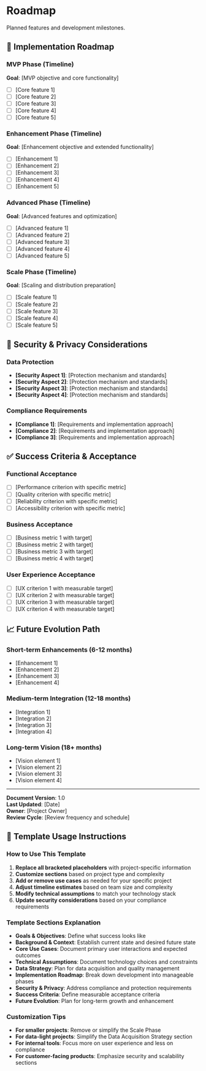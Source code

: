 # Roadmap

Planned features and development milestones.

## 🚀 Implementation Roadmap

### MVP Phase (Timeline)

**Goal**: [MVP objective and core functionality]

- [ ] [Core feature 1]
- [ ] [Core feature 2]
- [ ] [Core feature 3]
- [ ] [Core feature 4]
- [ ] [Core feature 5]

### Enhancement Phase (Timeline)

**Goal**: [Enhancement objective and extended functionality]

- [ ] [Enhancement 1]
- [ ] [Enhancement 2]
- [ ] [Enhancement 3]
- [ ] [Enhancement 4]
- [ ] [Enhancement 5]

### Advanced Phase (Timeline)

**Goal**: [Advanced features and optimization]

- [ ] [Advanced feature 1]
- [ ] [Advanced feature 2]
- [ ] [Advanced feature 3]
- [ ] [Advanced feature 4]
- [ ] [Advanced feature 5]

### Scale Phase (Timeline)

**Goal**: [Scaling and distribution preparation]

- [ ] [Scale feature 1]
- [ ] [Scale feature 2]
- [ ] [Scale feature 3]
- [ ] [Scale feature 4]
- [ ] [Scale feature 5]

## 🔐 Security & Privacy Considerations

### Data Protection

- **[Security Aspect 1]**: [Protection mechanism and standards]
- **[Security Aspect 2]**: [Protection mechanism and standards]
- **[Security Aspect 3]**: [Protection mechanism and standards]
- **[Security Aspect 4]**: [Protection mechanism and standards]

### Compliance Requirements

- **[Compliance 1]**: [Requirements and implementation approach]
- **[Compliance 2]**: [Requirements and implementation approach]
- **[Compliance 3]**: [Requirements and implementation approach]

## ✅ Success Criteria & Acceptance

### Functional Acceptance

- [ ] [Performance criterion with specific metric]
- [ ] [Quality criterion with specific metric]
- [ ] [Reliability criterion with specific metric]
- [ ] [Accessibility criterion with specific metric]

### Business Acceptance  

- [ ] [Business metric 1 with target]
- [ ] [Business metric 2 with target]
- [ ] [Business metric 3 with target]
- [ ] [Business metric 4 with target]

### User Experience Acceptance

- [ ] [UX criterion 1 with measurable target]
- [ ] [UX criterion 2 with measurable target]
- [ ] [UX criterion 3 with measurable target]
- [ ] [UX criterion 4 with measurable target]

## 📈 Future Evolution Path

### Short-term Enhancements (6-12 months)

- [Enhancement 1]
- [Enhancement 2]
- [Enhancement 3]
- [Enhancement 4]

### Medium-term Integration (12-18 months)

- [Integration 1]
- [Integration 2]
- [Integration 3]
- [Integration 4]

### Long-term Vision (18+ months)

- [Vision element 1]
- [Vision element 2]
- [Vision element 3]
- [Vision element 4]

---

**Document Version**: 1.0  
**Last Updated**: [Date]  
**Owner**: [Project Owner]  
**Review Cycle**: [Review frequency and schedule]

## 📝 Template Usage Instructions

### How to Use This Template

1. **Replace all bracketed placeholders** with project-specific information
2. **Customize sections** based on project type and complexity
3. **Add or remove use cases** as needed for your specific project
4. **Adjust timeline estimates** based on team size and complexity
5. **Modify technical assumptions** to match your technology stack
6. **Update security considerations** based on your compliance requirements

### Template Sections Explanation

- **Goals & Objectives**: Define what success looks like
- **Background & Context**: Establish current state and desired future state
- **Core Use Cases**: Document primary user interactions and expected outcomes
- **Technical Assumptions**: Document technology choices and constraints
- **Data Strategy**: Plan for data acquisition and quality management
- **Implementation Roadmap**: Break down development into manageable phases
- **Security & Privacy**: Address compliance and protection requirements
- **Success Criteria**: Define measurable acceptance criteria
- **Future Evolution**: Plan for long-term growth and enhancement

### Customization Tips

- **For smaller projects**: Remove or simplify the Scale Phase
- **For data-light projects**: Simplify the Data Acquisition Strategy section
- **For internal tools**: Focus more on user experience and less on compliance
- **For customer-facing products**: Emphasize security and scalability sections 